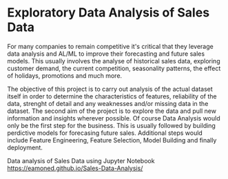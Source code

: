 # Exploratory Data Analysis of Sales Data

For many companies to remain competitive it's critical that they leverage data analysis and AL/ML to improve their forecasting and future sales models. This usually involves the analyse of historical sales data, exploring customer demand, the current competition, seasonality patterns, the effect of holidays, promotions and much more.

The objective of this project is to carry out analysis of the actual dataset itself in order to determine the characteristics of features, reliability of the data, strenght of detail and any weaknesses and/or missing data in the dataset. The second aim of the project is to explore the data and pull new information and insights wherever possible. Of course Data Analysis would only be the first step for the business. This is usually followed by building perdictive models for forecasing future sales. Additional steps would include Feature Engineering, Feature Selection, Model Building and finally deployment.

Data analysis of Sales Data using Jupyter Notebook
https://eamoned.github.io/Sales-Data-Analysis/
